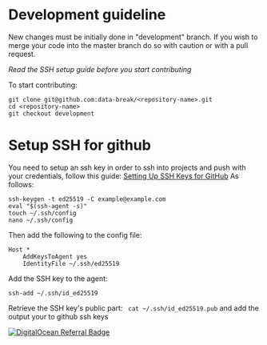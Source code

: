 # Development guideline
New changes must be initially done in "development" branch. If you wish to merge your code into the master branch do so with caution or with a pull request.

*Read the SSH setup guide before you start contributing*

To start contributing:
```
git clone git@github.com:data-break/<repository-name>.git
cd <repository-name>
git checkout development
```

# Setup SSH for github
You need to setup an ssh key in order to ssh into projects and push with your credentials, follow this guide: [Setting Up SSH Keys for GitHub](https://www.youtube.com/watch?v=8X4u9sca3Io)
As follows:
```
ssh-keygen -t ed25519 -C example@example.com
eval "$(ssh-agent -s)"
touch ~/.ssh/config
nano ~/.ssh/config
```

Then add the following to the config file:
```
Host *
	AddKeysToAgent yes
	IdentityFile ~/.ssh/ed25519
```

Add the SSH key to the agent:
```
ssh-add ~/.ssh/id_ed25519
```

Retrieve the SSH key's public part: ``` cat ~/.ssh/id_ed25519.pub``` and add the output your to github ssh keys

[![DigitalOcean Referral Badge](https://web-platforms.sfo2.cdn.digitaloceanspaces.com/WWW/Badge%201.svg)](https://www.digitalocean.com/?refcode=0d02f47d7c5f&utm_campaign=Referral_Invite&utm_medium=Referral_Program&utm_source=badge)
